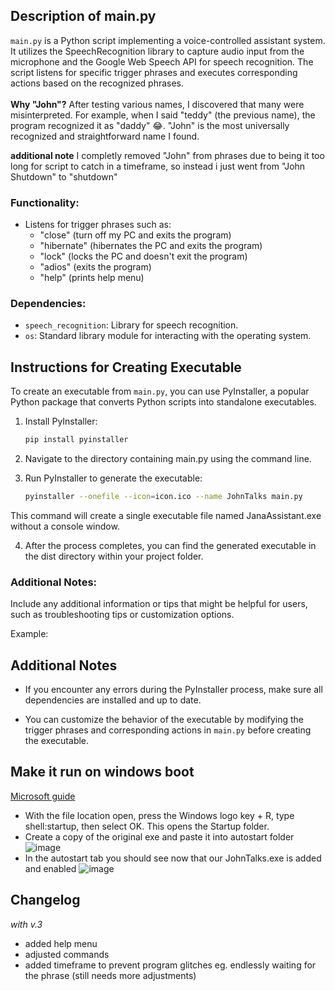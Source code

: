 ## Description of main.py

`main.py` is a Python script implementing a voice-controlled assistant system. It utilizes the SpeechRecognition library to capture audio input from the microphone and the Google Web Speech API for speech recognition. The script listens for specific trigger phrases and executes corresponding actions based on the recognized phrases.<br><br>
**Why "John"?** After testing various names, I discovered that many were misinterpreted. For example, when I said "teddy" (the previous name), the program recognized it as "daddy" 😂. "John" is the most universally recognized and straightforward name I found.  

**additional note** I completly removed "John" from phrases due to being it too long for script to catch in a timeframe, so instead i just went from "John Shutdown" to "shutdown"

### Functionality:
- Listens for trigger phrases such as:
  - "close" (turn off my PC and exits the program)
  - "hibernate" (hibernates the PC and exits the program)
  - "lock" (locks the PC and doesn't exit the program)
  - "adios" (exits the program)
  - "help" (prints help menu)

### Dependencies:
- `speech_recognition`: Library for speech recognition.
- `os`: Standard library module for interacting with the operating system.



## Instructions for Creating Executable

To create an executable from `main.py`, you can use PyInstaller, a popular Python package that converts Python scripts into standalone executables.

1. Install PyInstaller:
   ```bash
   pip install pyinstaller
   ```

2. Navigate to the directory containing main.py using the command line.

3. Run PyInstaller to generate the executable:
    ```bash
    pyinstaller --onefile --icon=icon.ico --name JohnTalks main.py
    ```
This command will create a single executable file named JanaAssistant.exe without a console window.

4. After the process completes, you can find the generated executable in the dist directory within your project folder.

### Additional Notes:
Include any additional information or tips that might be helpful for users, such as troubleshooting tips or customization options.

Example:
## Additional Notes

- If you encounter any errors during the PyInstaller process, make sure all dependencies are installed and up to date.

- You can customize the behavior of the executable by modifying the trigger phrases and corresponding actions in `main.py` before creating the executable.


## Make it run on windows boot
<a href="https://support.microsoft.com/en-us/windows/add-an-app-to-run-automatically-at-startup-in-windows-10-150da165-dcd9-7230-517b-cf3c295d89dd">Microsoft guide</a>
- With the file location open, press the Windows logo key  + R, type shell:startup, then select OK. This opens the Startup folder.
- Create a copy of the original exe and paste it into autostart folder ![image](https://github.com/matiwan3/project-scripts-and-scrappers/assets/93386476/bcd4593c-b4f9-4004-87dd-3b6bd6412096)
- In the autostart tab you should see now that our JohnTalks.exe is added and enabled ![image](https://github.com/matiwan3/project-scripts-and-scrappers/assets/93386476/91649329-03b5-42c3-9b42-93fd1556be77)

## Changelog
_with v.3_
- added help menu
- adjusted commands
- added timeframe to prevent program glitches eg. endlessly waiting for the phrase (still needs more adjustments)

